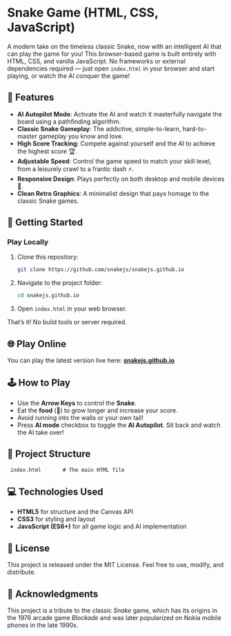 ﻿# Snake Game (HTML, CSS, JavaScript)

A modern take on the timeless classic Snake, now with an intelligent AI that can play the game for you\! This browser-based game is built entirely with HTML, CSS, and vanilla JavaScript. No frameworks or external dependencies required — just open `index.html` in your browser and start playing, or watch the AI conquer the game\!

## 🧠 Features

  * **AI Autopilot Mode**: Activate the AI and watch it masterfully navigate the board using a pathfinding algorithm.
  * **Classic Snake Gameplay**: The addictive, simple-to-learn, hard-to-master gameplay you know and love.
  * **High Score Tracking**: Compete against yourself and the AI to achieve the highest score 🏆.
  * **Adjustable Speed**: Control the game speed to match your skill level, from a leisurely crawl to a frantic dash ⚡.
  * **Responsive Design**: Plays perfectly on both desktop and mobile devices 📱.
  * **Clean Retro Graphics**: A minimalist design that pays homage to the classic Snake games.

## 🚀 Getting Started

### Play Locally

1.  Clone this repository:
    ```bash
    git clone https://github.com/snakejs/snakejs.github.io
    ```
2.  Navigate to the project folder:
    ```bash
    cd snakejs.github.io
    ```
3.  Open `index.html` in your web browser.

That’s it\! No build tools or server required.

## 🌐 Play Online

You can play the latest version live here: **[snakejs.github.io](https://snakejs.github.io)**

## 🕹️ How to Play

  * Use the **Arrow Keys** to control the **Snake**.
  * Eat the **food** (🍎) to grow longer and increase your score.
  * Avoid running into the walls or your own tail\!
  * Press **AI mode** checkbox to toggle the **AI Autopilot**. Sit back and watch the AI take over\!

## 📁 Project Structure

```
 index.html       # The main HTML file
```

## 💻 Technologies Used

  * **HTML5** for structure and the Canvas API
  * **CSS3** for styling and layout
  * **JavaScript (ES6+)** for all game logic and AI implementation

## 📄 License

This project is released under the MIT License. Feel free to use, modify, and distribute.

## 🙏 Acknowledgments

This project is a tribute to the classic *Snake* game, which has its origins in the 1976 arcade game *Blockade* and was later popularized on Nokia mobile phones in the late 1990s.
